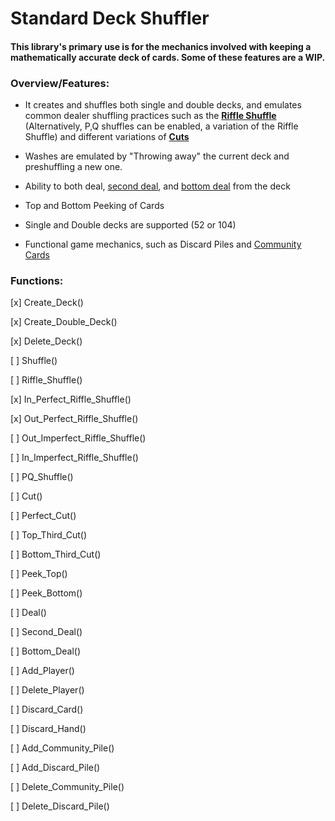# Standard Deck Shuffler
#### This library's primary use is for the mechanics involved with keeping a mathematically accurate deck of cards. Some of these features are a WIP.

### Overview/Features:

- It creates and shuffles both single and double decks, and emulates common dealer shuffling practices such as the [**Riffle Shuffle**](https://en.wikipedia.org/wiki/Riffle_shuffle_permutation) (Alternatively, P,Q shuffles can be enabled, a variation of the Riffle Shuffle) and different variations of [**Cuts**](https://en.wikipedia.org/wiki/Cut_(cards))

- Washes are emulated by "Throwing away" the current deck and preshuffling a new one.

- Ability to both deal, [second deal](https://en.wikipedia.org/wiki/Second_dealing), and [bottom deal](https://en.wikipedia.org/wiki/Bottom_dealing) from the deck

- Top and Bottom Peeking of Cards

- Single and Double decks are supported (52 or 104)

- Functional game mechanics, such as Discard Piles and [Community Cards](https://en.wikipedia.org/wiki/Community_card_poker)


### Functions:

[x] Create_Deck()

[x] Create_Double_Deck()

[x] Delete_Deck()

[ ] Shuffle()

[ ] Riffle_Shuffle()

[x] In_Perfect_Riffle_Shuffle()

[x] Out_Perfect_Riffle_Shuffle()

[ ] Out_Imperfect_Riffle_Shuffle()

[ ] In_Imperfect_Riffle_Shuffle()

[ ] PQ_Shuffle()

[ ] Cut()

[ ] Perfect_Cut()

[ ] Top_Third_Cut()

[ ] Bottom_Third_Cut()

[ ] Peek_Top()

[ ] Peek_Bottom()

[ ] Deal()

[ ] Second_Deal()

[ ] Bottom_Deal()

[ ] Add_Player()

[ ] Delete_Player()

[ ] Discard_Card()

[ ] Discard_Hand()

[ ] Add_Community_Pile()

[ ] Add_Discard_Pile()

[ ] Delete_Community_Pile()

[ ] Delete_Discard_Pile()

